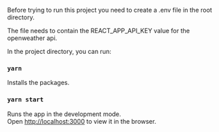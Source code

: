 Before trying to run this project you need to create a .env file in the root directory.

The file needs to contain the REACT_APP_API_KEY value for the openweather api.

In the project directory, you can run:

### `yarn`

Installs the packages.

### `yarn start`

Runs the app in the development mode.\
Open [http://localhost:3000](http://localhost:3000) to view it in the browser.